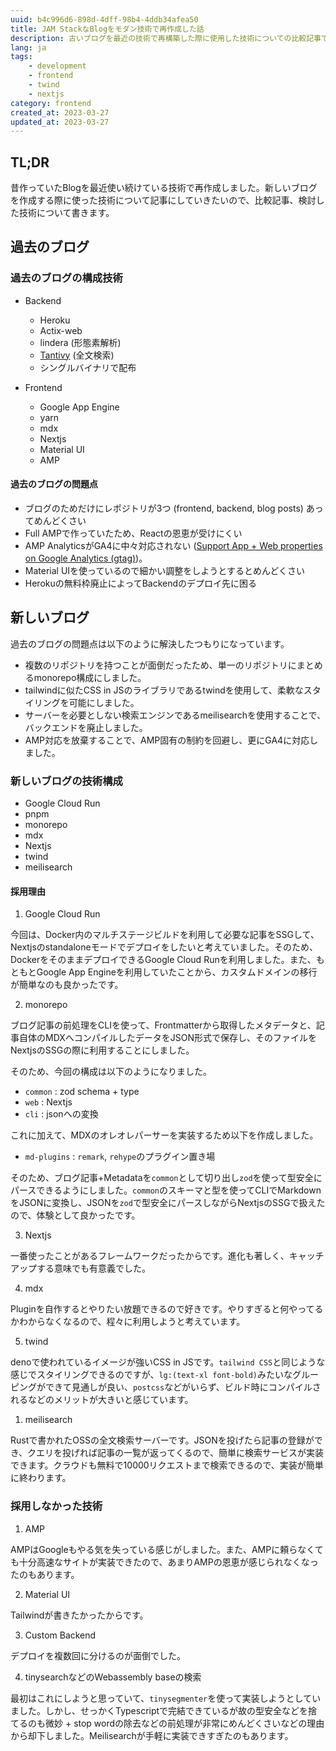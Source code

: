 ```yaml
---
uuid: b4c996d6-898d-4dff-98b4-4ddb34afea50
title: JAM StackなBlogをモダン技術で再作成した話
description: 古いブログを最近の技術で再構築した際に使用した技術についての比較記事です。過去のブログの技術構成と、新しいブログで使用した技術の選択理由と採用しなかった技術について詳しく説明しています。
lang: ja
tags:
    - development
    - frontend
    - twind
    - nextjs
category: frontend
created_at: 2023-03-27
updated_at: 2023-03-27
---
```


## TL;DR

昔作っていたBlogを最近使い続けている技術で再作成しました。新しいブログを作成する際に使った技術について記事にしていきたいので、比較記事、検討した技術について書きます。

## 過去のブログ

### 過去のブログの構成技術

- Backend
  - Heroku
  - Actix-web
  - lindera (形態素解析)
  - [Tantivy](https://github.com/tantivy-search/tantivy) (全文検索)
  - シングルバイナリで配布

- Frontend
  - Google App Engine
  - yarn
  - mdx
  - Nextjs
  - Material UI
  - AMP

#### 過去のブログの問題点

- ブログのためだけにレポジトリが3つ (frontend, backend, blog posts) あってめんどくさい
- Full AMPで作っていたため、Reactの恩恵が受けにくい
- AMP AnalyticsがGA4に中々対応されない ([Support App + Web properties on Google Analytics (gtag)](https://github.com/ampproject/amphtml/issues/24621))。
- Material UIを使っているので細かい調整をしようとするとめんどくさい
- Herokuの無料枠廃止によってBackendのデプロイ先に困る

## 新しいブログ

過去のブログの問題点は以下のように解決したつもりになっています。

- 複数のリポジトリを持つことが面倒だったため、単一のリポジトリにまとめるmonorepo構成にしました。
- tailwindに似たCSS in JSのライブラリであるtwindを使用して、柔軟なスタイリングを可能にしました。
- サーバーを必要としない検索エンジンであるmeilisearchを使用することで、バックエンドを廃止しました。
- AMP対応を放棄することで、AMP固有の制約を回避し、更にGA4に対応しました。

### 新しいブログの技術構成

- Google Cloud Run
- pnpm
- monorepo
- mdx
- Nextjs
- twind
- meilisearch

#### 採用理由

1. Google Cloud Run

今回は、Docker内のマルチステージビルドを利用して必要な記事をSSGして、Nextjsのstandaloneモードでデプロイをしたいと考えていました。そのため、DockerをそのままデプロイできるGoogle Cloud Runを利用しました。また、もともとGoogle App Engineを利用していたことから、カスタムドメインの移行が簡単なのも良かったです。

2. monorepo

ブログ記事の前処理をCLIを使って、Frontmatterから取得したメタデータと、記事自体のMDXへコンパイルしたデータをJSON形式で保存し、そのファイルをNextjsのSSGの際に利用することにしました。

そのため、今回の構成は以下のようになりました。

- `common` : zod schema + type
- `web` : Nextjs
- `cli` : jsonへの変換

これに加えて、MDXのオレオレパーサーを実装するため以下を作成しました。

- `md-plugins` : `remark`, `rehype`のプラグイン置き場

そのため、ブログ記事+Metadataを`common`として切り出し`zod`を使って型安全にパースできるようにしました。`common`のスキーマと型を使ってCLIでMarkdownをJSONに変換し、JSONを`zod`で型安全にパースしながらNextjsのSSGで扱えたので、体験として良かったです。

3. Nextjs

一番使ったことがあるフレームワークだったからです。進化も著しく、キャッチアップする意味でも有意義でした。

4. mdx

Pluginを自作するとやりたい放題できるので好きです。やりすぎると何やってるかわからなくなるので、程々に利用しようと考えています。

5. twind

denoで使われているイメージが強いCSS in JSです。`tailwind CSS`と同じような感じでスタイリングできるのですが、`lg:(text-xl font-bold)`みたいなグルーピングができて見通しが良い、`postcss`などがいらず、ビルド時にコンパイルされるなどのメリットが大きいと感じています。

1. meilisearch

Rustで書かれたOSSの全文検索サーバーです。JSONを投げたら記事の登録ができ、クエリを投げれば記事の一覧が返ってくるので、簡単に検索サービスが実装できます。クラウドも無料で10000リクエストまで検索できるので、実装が簡単に終わります。

### 採用しなかった技術

1. AMP

AMPはGoogleもやる気を失っている感じがしました。また、AMPに頼らなくても十分高速なサイトが実装できたので、あまりAMPの恩恵が感じられなくなったのもあります。

2. Material UI

Tailwindが書きたかったからです。

3. Custom Backend

デプロイを複数回に分けるのが面倒でした。

4. tinysearchなどのWebassembly baseの検索

最初はこれにしようと思っていて、`tinysegmenter`を使って実装しようとしていました。しかし、せっかくTypescriptで完結できているが故の型安全などを捨てるのも微妙 + stop wordの除去などの前処理が非常にめんどくさいなどの理由から却下しました。Meilisearchが手軽に実装できすぎたのもあります。
